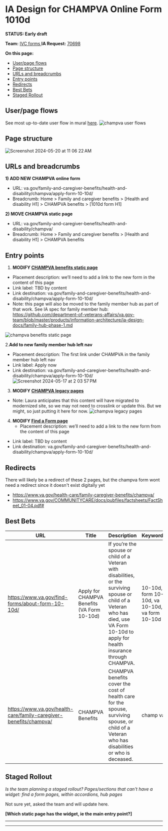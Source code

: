 # IA Design for CHAMPVA Online Form 1010d
**STATUS: Early draft**

**Team:** [IVC forms
](https://github.com/department-of-veterans-affairs/va.gov-team/blob/master/products/health-care/integrated-health/README.md)
**IA Request:** [70698](https://github.com/orgs/department-of-veterans-affairs/projects/929/views/26?pane=issue&itemId=46249175)

**On this page:**
- [User/page flows](#flows)
- [Page structure](#map)
- [URLs and breadcrumbs](#url)
- [Entry points](#nav)
- [Redirects](#redirects)
- [Best Bets](#bestbets)
- [Staged Rollout](#stagedrollout)


## <a name="flows"></a>User/page flows <br>
See most up-to-date user flow in mural [here](https://app.mural.co/t/departmentofveteransaffairs9999/m/departmentofveteransaffairs9999/1702677961676/13148d7aadd948a857eaa8fe5e04f6a9b09c3f9e?sender=ua67f17f1c416a96ea04d2476). 
![champva user flows](https://github.com/department-of-veterans-affairs/va.gov-team/assets/122126772/cbca1cec-9f66-4bb5-9247-792bf308077a)


## <a name="map"></a>Page structure<br>
![Screenshot 2024-05-20 at 11 06 22 AM](https://github.com/department-of-veterans-affairs/va.gov-team/assets/122126772/b08c42f3-ad42-43bc-a09f-1c69cc283556)



## <a name="url"></a>URLs and breadcrumbs

**1) ADD NEW CHAMPVA online form**
- URL: va.gov/family-and-caregiver-benefits/health-and-disability/champva/apply-form-10-10d/
- Breadcrumb: Home > Family and caregiver benefits > [Health and disability H1] > CHAMPVA benefits > [1010d form H1]

**2) MOVE CHAMPVA static page**
- URL: va.gov/family-and-caregiver-benefits/health-and-disability/champva/
- Breadcrumb: Home > Family and caregiver benefits > [Health and disability H1] > CHAMPVA benefits


## <a name="nav"></a>Entry points <br>

1. **MODIFY [CHAMPVA benefits static page](https://www.va.gov/health-care/family-caregiver-benefits/champva/)**
  - Placement description: we’ll need to add a link to the new form in the content of this page
  - Link label: TBD by content
  - Link destination: va.gov/family-and-caregiver-benefits/health-and-disability/champva/apply-form-10-10d/
  - Note: this page will also be moved to the family member hub as part of that work. See IA spec for family member hub: https://github.com/department-of-veterans-affairs/va.gov-team/blob/master/products/information-architecture/ia-design-docs/family-hub-phase-1.md
    
![champva benefits static page](https://github.com/department-of-veterans-affairs/va.gov-team/assets/122126772/514f4385-df84-4833-8c82-3d44994b302e)

2.**Add to new family member hub left nav**
  - Placement description: The first link under CHAMPVA in the family member hub left nav
  - Link label: Apply now
  - Link destination: va.gov/family-and-caregiver-benefits/health-and-disability/champva/apply-form-10-10d/
![Screenshot 2024-05-17 at 2 03 57 PM](https://github.com/department-of-veterans-affairs/va.gov-team/assets/122126772/8f49519c-58c8-421b-b63d-c1e96ee33c7c)


3. **MODIFY [CHAMPVA legacy pages](https://www.va.gov/COMMUNITYCARE/programs/dependents/champva/index.asp)**
  - Note: Laura anticipates that this content will have migrated to modernized site, so we may not need to crosslink or update this. But we might, so just putting it here for now.
![champva legacy pages](https://github.com/department-of-veterans-affairs/va.gov-team/assets/122126772/71b6ad55-39e5-4ca1-bad9-fd3dd92a6a4d)

4. **MODIFY [Find a Form page](https://www.va.gov/find-forms/about-form-10-10d/)**
   - Placement description: we’ll need to add a link to the new form from the content of this page
  - Link label: TBD by content
  - Link destination: va.gov/family-and-caregiver-benefits/health-and-disability/champva/apply-form-10-10d/




## <a name="redirects"></a>Redirects <br>
There will likely be a redirect of these 2 pages, but the champva form wont need a redirect since it doesn't exist digitally yet
- https://www.va.gov/health-care/family-caregiver-benefits/champva/
- https://www.va.gov/COMMUNITYCARE/docs/pubfiles/factsheets/FactSheet_01-04.pdf#


## <a name="bestbets"></a>Best Bets<br>

| URL                                                               | Title                                                            | Description                                                                                                                                                                                 | Keywords                                               | Notes                                                                                                                           |
|-------------------------------------------------------------------|------------------------------------------------------------------|---------------------------------------------------------------------------------------------------------------------------------------------------------------------------------------------|--------------------------------------------------------|---------------------------------------------------------------------------------------------------------------------------------|
| https://www.va.gov/find-forms/about-form-10-10d/                  | Apply for CHAMPVA Benefits (VA Form 10-10d)                      | If you’re the spouse or child of a Veteran with disabilities, or the surviving spouse or child of a Veteran who has died, use VA Form 10-10d to apply for health insurance through CHAMPVA. | 10-10d, form 10-10d, va 10-10d, va form 10-10d         | Should we change this to the new online form, or remove it entirely and just keep the one set up for the CHAMPVA benefits page? |
| https://www.va.gov/health-care/family-caregiver-benefits/champva/ | CHAMPVA Benefits                                                 | CHAMPVA benefits cover the cost of health care for the spouse, surviving spouse, or child of a Veteran who has disabilities or who is deceased.                                             | champ va                                               | Def keep this one                                                                                                               |

## <a name="stagedrollout"></a>Staged Rollout<br>
*Is the team planning a staged rollout? Pages/sections that can't have a widget: find a form pages, within accordions, hub pages*

Not sure yet, asked the team and will update here.

**[Which static page has the widget, ie the main entry point?]**




<hr>
<hr>

